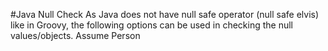 #Java Null Check
As Java does not have null safe operator (null safe elvis) like in Groovy, the following options can be used in checking the null values/objects.
Assume Person 
